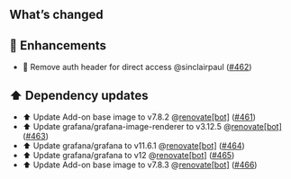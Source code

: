 ## What’s changed

## 🚀 Enhancements

- 🔨 Remove auth header for direct access @sinclairpaul ([#462](https://github.com/hassio-addons/addon-grafana/pull/462))

## ⬆️ Dependency updates

- ⬆️ Update Add-on base image to v7.8.2 @[renovate[bot]](https://github.com/apps/renovate) ([#461](https://github.com/hassio-addons/addon-grafana/pull/461))
- ⬆️ Update grafana/grafana-image-renderer to v3.12.5 @[renovate[bot]](https://github.com/apps/renovate) ([#463](https://github.com/hassio-addons/addon-grafana/pull/463))
- ⬆️ Update grafana/grafana to v11.6.1 @[renovate[bot]](https://github.com/apps/renovate) ([#464](https://github.com/hassio-addons/addon-grafana/pull/464))
- ⬆️ Update grafana/grafana to v12 @[renovate[bot]](https://github.com/apps/renovate) ([#465](https://github.com/hassio-addons/addon-grafana/pull/465))
- ⬆️ Update Add-on base image to v7.8.3 @[renovate[bot]](https://github.com/apps/renovate) ([#466](https://github.com/hassio-addons/addon-grafana/pull/466))
